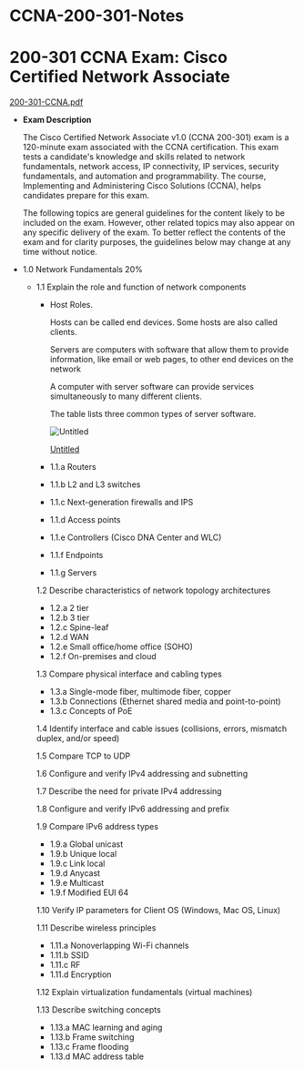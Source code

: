# CCNA-200-301-Notes

# 200-301 CCNA Exam: Cisco Certified Network Associate

[200-301-CCNA.pdf](https://s3-us-west-2.amazonaws.com/secure.notion-static.com/d125e917-cdd3-4ff1-915e-299a8ef38464/200-301-CCNA.pdf)

- **Exam Description**
    
    The Cisco Certified Network Associate v1.0 (CCNA 200-301) exam is a 120-minute exam associated with the CCNA certification. This exam tests a candidate's knowledge and skills related to network fundamentals, network access, IP connectivity, IP services, security fundamentals, and automation and programmability. The course, Implementing and Administering Cisco Solutions (CCNA), helps candidates prepare for this exam.
    
    The following topics are general guidelines for the content likely to be included on the exam. However, other related topics may also appear on any specific delivery of the exam. To better reflect the contents of the exam and for clarity purposes, the guidelines below may change at any time without notice.
    

- 1.0 Network Fundamentals      20%
    - 1.1 Explain the role and function of network components
        - Host Roles.
            
            Hosts can be called end devices. Some hosts are also called clients.
            
            Servers are computers with software that allow them to provide information, like email or web pages, to other end devices on the network
            
            A computer with server software can provide services simultaneously to many different clients.
            
            The table lists three common types of server software.
            
            ![Untitled](https://s3-us-west-2.amazonaws.com/secure.notion-static.com/568a61ca-9bff-46ca-ab00-00e32ffbbbea/Untitled.png)
            
            [Untitled](https://www.notion.so/ede6328616b64321b74bc6fa77835994)
            
        
        - 1.1.a Routers
        - 1.1.b L2 and L3 switches
        - 1.1.c Next-generation firewalls and IPS
        - 1.1.d Access points
        - 1.1.e Controllers (Cisco DNA Center and WLC)
        - 1.1.f Endpoints
        - 1.1.g Servers
        
        1.2 Describe characteristics of network topology architectures
        
        - 1.2.a 2 tier
        - 1.2.b 3 tier
        - 1.2.c Spine-leaf
        - 1.2.d WAN
        - 1.2.e Small office/home office (SOHO)
        - 1.2.f On-premises and cloud
        
        1.3 Compare physical interface and cabling types
        
        - 1.3.a Single-mode fiber, multimode fiber, copper
        - 1.3.b Connections (Ethernet shared media and point-to-point)
        - 1.3.c Concepts of PoE
        
        1.4 Identify interface and cable issues (collisions, errors, mismatch duplex, and/or speed)
        
        1.5 Compare TCP to UDP
        
        1.6 Configure and verify IPv4 addressing and subnetting
        
        1.7 Describe the need for private IPv4 addressing
        
        1.8 Configure and verify IPv6 addressing and prefix
        
        1.9 Compare IPv6 address types
        
        - 1.9.a Global unicast
        - 1.9.b Unique local
        - 1.9.c Link local
        - 1.9.d Anycast
        - 1.9.e Multicast
        - 1.9.f Modified EUI 64
        
        1.10 Verify IP parameters for Client OS (Windows, Mac OS, Linux)
        
        1.11 Describe wireless principles
        
        - 1.11.a Nonoverlapping Wi-Fi channels
        - 1.11.b SSID
        - 1.11.c RF
        - 1.11.d Encryption
        
        1.12 Explain virtualization fundamentals (virtual machines)
        
        1.13 Describe switching concepts
        
        - 1.13.a MAC learning and aging
        - 1.13.b Frame switching
        - 1.13.c Frame flooding
        - 1.13.d MAC address table

